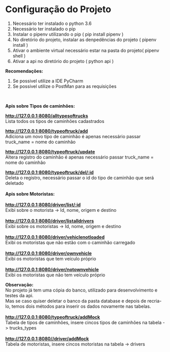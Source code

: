 # Configuração do Projeto #
<ol>
    <li>Necessário ter instalado o python 3.6</li>
    <li>Necessário ter instalado o pip</li>
    <li>Instalar o pipenv utilizando o pip ( pip install pipenv )</li>
    <li>No diretório do projeto, instalar as denpedências do projeto ( pipenv install )</li>
    <li>Ativar o ambiente virtual necessário estar na pasta do projeto( pipenv shell )</li>
    <li>Ativar a api no diretório do projeto ( python api )</li>
</ol>

**Recomendações:**
<ol>
    <li>Se possivel utilize a IDE PyCharm</li>
    <li>Se possivel utilize o PostMan para as requisições</li>
 </ol>
<br />

**Apis sobre Tipos de caminhões:**

**http://127.0.0.1:8080/alltypesoftrucks**
<br />
Lista todos os tipos de caminhões cadastrados

**http://127.0.0.1:8080/typeoftruck/add**
<br />
Adiciona um novo tipo de caminhão é apenas necessário passar truck_name = nome do caminhão

**http://127.0.0.1:8080/typeoftruck/update**
<br />
Altera registro do caminhão é apenas necessário passar truck_name = nome do caminhão

**http://127.0.0.1:8080/typeoftruck/del/:id**
<br />
Deleta o registro, necessário passar o id do tipo de caminhão que será deletado
<br />
<br />
**Apis sobre Motoristas:**
<br />
<br />
**http://127.0.0.1:8080/driver/list/:id**
<br />
Exibi sobre o motorista -> Id, nome, origem e destino
<br />
<br />
**http://127.0.0.1:8080/driver/listalldrivers**
<br />
Exibi sobre os motoristas -> Id, nome, origem e destino
<br />
<br />
**http://127.0.0.1:8080/driver/vehiclenotloaded**
<br />
Exibi os motoristas que não estão com o caminhão carregado
<br />
<br />
**http://127.0.0.1:8080/driver/ownvehicle**
<br />
Exibi os motoristas que tem veículo próprio
<br />
<br />
**http://127.0.0.1:8080/driver/notownvehicle**
<br />
Exibi os motoristas que não tem veículo próprio

**Observação:**
<br />
No projeto já tem uma cópia do banco, utilizado para desenvolvimento e testes da api.
<br />
Mas se caso quiser deletar o banco da pasta database e depois de recria-lo, temos dois métodos para inserir os dados novamente nas tabelas.
<br />
<br />
**http://127.0.0.1:8080/typeoftruck/addMock**
<br />
Tabela de tipos de caminhões, insere cincos tipos de caminhões na tabela -> trucks_types
<br />
<br />
**http://127.0.0.1:8080//driver/addMock**
<br />
Tabela de motoristas, insere cincos motoristas na tabela -> drivers
